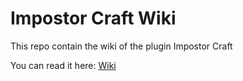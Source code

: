 # Impostor Craft Wiki

This repo contain the wiki of the plugin Impostor Craft

You can read it here: [Wiki](https://github.com/Impostor-Craft/Wiki/wiki)
